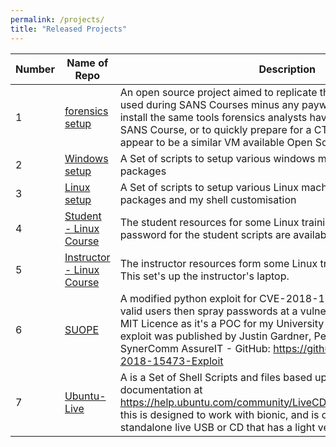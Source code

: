 ```yaml
---
permalink: /projects/
title: "Released Projects"
---
```

Number | Name of Repo | Description
-------|-------|--------
1 | [forensics setup](https://github.com/angry-bender/forensicssetup) | An open source project aimed to replicate the Windows SIFT Machine used during SANS Courses minus any payware software. This aims to install the same tools forensics analysts have trained with during their SANS Course, or to quickly prepare for a CTF, as there does not appear to be a similar VM available Open Source.
2 | [Windows setup](https://github.com/angry-bender/windowssetup) | A Set of scripts to setup various windows machines with common packages
3 | [Linux setup](https://github.com/angry-bender/linuxsetup) | A Set of scripts to setup various Linux machines with common packages and my shell customisation
4 | [Student - Linux Course](https://github.com/angry-bender/linuxtraining) | The student resources for some Linux training I have developed, The password for the student scripts are available upon request via [Reddit](https://www.reddit.com/message/compose/)
5 | [Instructor - Linux Course](https://github.com/angry-bender/linuxcrs_instructor) | The instructor resources form some Linux training I have developed. This set's up the instructor's laptop.
6 | [SUOPE](https://github.com/angry-bender/SUOPE) | A modified python exploit for CVE-2018-15473 that will enumerate valid users then spray passwords at a vulnerable SSH Server. With an MIT Licence as it's a POC for my University Studies. The original exploit was published by Justin Gardner, Penetration Tester @ SynerComm AssureIT - GitHub: <https://github.com/Rhynorater/CVE-2018-15473-Exploit>
7 | [Ubuntu-Live](https://github.com/angry-bender/UbuntuLive) | A is a Set of Shell Scripts and files based upon the Ubuntu documentation at <https://help.ubuntu.com/community/LiveCDCustomizationFromScratch> this is designed to work with bionic, and is only for creating a standalone live USB or CD that has a light version of Ubuntu on there.
